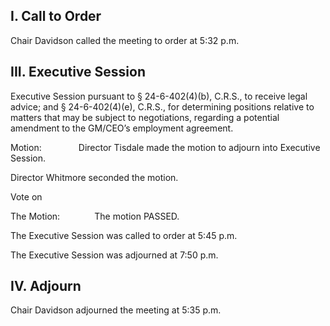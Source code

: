 ## I. Call to Order

Chair Davidson called the meeting to order at 5:32 p.m.

## III. Executive Session

Executive Session pursuant to § 24-6-402(4)(b), C.R.S., to receive legal advice; and § 24-6-402(4)(e), C.R.S., for determining positions relative to matters that may be subject to negotiations, regarding a potential amendment to the GM/CEO’s employment agreement.

Motion:               Director Tisdale made the motion to adjourn into Executive Session.

Director Whitmore seconded the motion.

Vote on

The Motion:              The motion PASSED.

The Executive Session was called to order at 5:45 p.m.

The Executive Session was adjourned at 7:50 p.m.

## IV. Adjourn

Chair Davidson adjourned the meeting at 5:35 p.m.